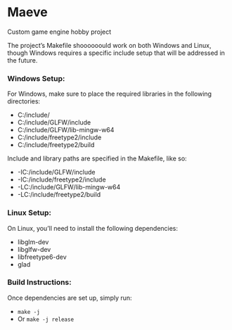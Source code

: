 # Maeve  
Custom game engine hobby project

The project’s Makefile shoooooould work on both Windows and Linux, though Windows requires a specific include setup that will be addressed in the future.

### Windows Setup:  
For Windows, make sure to place the required libraries in the following directories:  
- C:/include/  
- C:/include/GLFW/include  
- C:/include/GLFW/lib-mingw-w64
- C:/include/freetype2/include 
- C:/include/freetype2/build

Include and library paths are specified in the Makefile, like so:  
- -IC:/include/GLFW/include  
- -IC:/include/freetype2/include  
- -LC:/include/GLFW/lib-mingw-w64  
- -LC:/include/freetype2/build

### Linux Setup:  
On Linux, you’ll need to install the following dependencies:  
- libglm-dev  
- libglfw-dev  
- libfreetype6-dev  
- glad

### Build Instructions:  
Once dependencies are set up, simply run:

- `make -j`
- Or `make -j release`